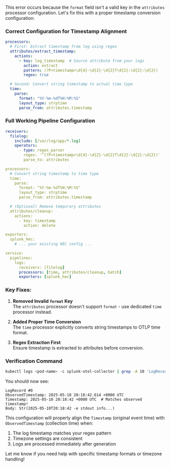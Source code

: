 This error occurs because the `format` field isn't a valid key in the `attributes` processor configuration. Let's fix this with a proper timestamp conversion configuration:

### Correct Configuration for Timestamp Alignment
```yaml
processors:
  # First: Extract timestamp from log using regex
  attributes/extract_timestamp:
    actions:
      - key: log_timestamp  # Source attribute from your logs
        action: extract
        pattern: (?P<timestamp>\d{4}-\d{2}-\d{2}T\d{2}:\d{2}:\d{2})
        regex: true

  # Second: Convert string timestamp to actual time type
  time:
    parse:
      format: "%Y-%m-%dT%H:%M:%S"
      layout_type: strptime
      parse_from: attributes.timestamp
```

### Full Working Pipeline Configuration
```yaml
receivers:
  filelog:
    include: [/var/log/app/*.log]
    operators:
      - type: regex_parser
        regex: '^(?P<timestamp>\d{4}-\d{2}-\d{2}T\d{2}:\d{2}:\d{2})'
        parse_to: attributes

processors:
  # Convert string timestamp to time type
  time:
    parse:
      format: "%Y-%m-%dT%H:%M:%S"
      layout_type: strptime
      parse_from: attributes.timestamp

  # (Optional) Remove temporary attributes
  attributes/cleanup:
    actions:
      - key: timestamp
        action: delete

exporters:
  splunk_hec: 
    # ... your existing HEC config ...

service:
  pipelines:
    logs:
      receivers: [filelog]
      processors: [time, attributes/cleanup, batch]
      exporters: [splunk_hec]
```

### Key Fixes:
1. **Removed Invalid `format` Key**  
   The `attributes` processor doesn't support `format` - use dedicated `time` processor instead.

2. **Added Proper Time Conversion**  
   The `time` processor explicitly converts string timestamps to OTLP time format.

3. **Regex Extraction First**  
   Ensure timestamp is extracted to attributes before conversion.

### Verification Command
```bash
kubectl logs <pod-name> -c splunk-otel-collector | grep -A 10 'LogRecord'
```

You should now see:
```log
LogRecord #0
ObservedTimestamp: 2025-05-10 20:18:42.614 +0000 UTC
Timestamp: 2025-05-10 20:18:42 +0000 UTC  # Matches observed timestamp!
Body: Str(2025-05-10T20:18:42 -e stdout info...)
```

This configuration will properly align the `Timestamp` (original event time) with `ObservedTimestamp` (collection time) when:  
1. The log timestamp matches your regex pattern
2. Timezone settings are consistent
3. Logs are processed immediately after generation

Let me know if you need help with specific timestamp formats or timezone handling!